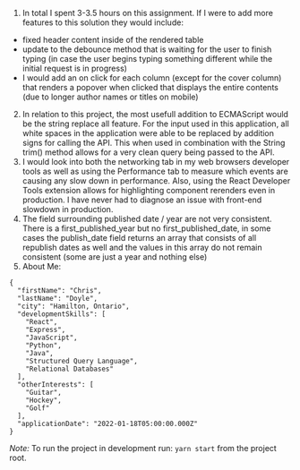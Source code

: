 1. In total I spent 3-3.5 hours on this assignment. If I were to add more features to this solution they would include:
  - fixed header content inside of the rendered table
  - update to the debounce method that is waiting for the user to finish typing (in case the user begins typing something different while the initial request is in progress)
  - I would add an on click for each column (except for the cover column) that renders a popover when clicked that displays the entire contents (due to longer author names or titles on mobile)
2. In relation to this project, the most usefull addition to ECMAScript would be the string replace all feature. For the input used in this application, all white spaces in the application were able to be replaced by addition signs for calling the API. This when used in combination with the String trim() method allows for a very clean query being passed to the API.
3. I would look into both the networking tab in my web browsers developer tools as well as using the Performance tab to measure which events are causing any slow down in performance. Also, using the React Developer Tools extension allows for highlighting component rerenders even in production. I have never had to diagnose an issue with front-end slowdown in production.
4. The field surrounding published date / year are not very consistent. There is a first_published_year but no first_published_date, in some cases the publish_date field returns an array that consists of all republish dates as well and the values in this array do not remain consistent (some are just a year and nothing else)
5. About Me:
```
{
  "firstName": "Chris",
  "lastName": "Doyle",
  "city": "Hamilton, Ontario",
  "developmentSkills": [
    "React",
    "Express",
    "JavaScript",
    "Python",
    "Java",
    "Structured Query Language",
    "Relational Databases"
  ],
  "otherInterests": [
    "Guitar",
    "Hockey",
    "Golf"
  ],
  "applicationDate": "2022-01-18T05:00:00.000Z"
}
```
*Note:* To run the project in development run: ```yarn start``` from the project root.